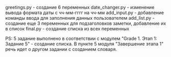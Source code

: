 greetings.py - создание 6 переменных
date_changer.py - изменение вывода формата даты с чч-мм-гггг на чч-мм
add_input.py - добавление команды ввода для заполнения данных пользователем
add_list.py - создание еще 3 переменных для подзаголовков заметки, добавление их в список
final.py - создание списка из всех переменных 

PS: 5 задание выполнено в соответствии с модулем "Grade 1. Этап 1: Задание 5" - создание списка. В пункте 5 модуля "Завершение этапа 1" речь идет о другом задании с созданием словаря.
